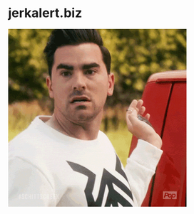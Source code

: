 # jerkalert.biz
![](https://raw.githubusercontent.com/ghukill/jerkalert.biz/master/sc_teeth.gif "Jerk Alert!!!!!!")
